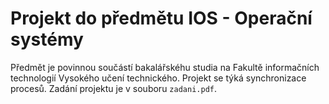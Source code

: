 # Projekt do předmětu IOS - Operační systémy

Předmět je povinnou součástí bakalářskéhu studia na Fakultě informačních technologií Vysokého učení technického. Projekt se týká synchronizace procesů. Zadání projektu je v souboru `zadani.pdf`.
